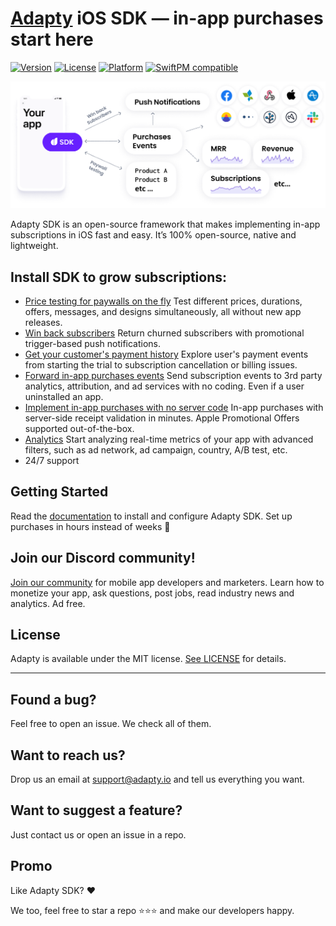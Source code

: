 # [Adapty](https://adapty.io/?utm_source=github&utm_medium=content&utm_campaign=AdaptySDK-iOS) iOS SDK — in-app purchases start here

[![Version](https://img.shields.io/cocoapods/v/Adapty.svg?style=flat)](http://bit.ly/3qXy7cf)
[![License](https://img.shields.io/cocoapods/l/Adapty.svg?style=flat)](https://github.com/adaptyteam/AdaptySDK-iOS/blob/master/LICENSE)
[![Platform](https://img.shields.io/cocoapods/p/Adapty.svg?style=flat)](http://bit.ly/3qXy7cf2)
[![SwiftPM compatible](https://img.shields.io/badge/SwiftPM-compatible-orange.svg)](https://docs.adapty.io/docs/ios-sdk-installation#install-via-swift-package-manager?utm_source=github&utm_medium=content&utm_campaign=AdaptySDK-iOS)

![Adapty: CRM for mobile apps with subscriptions](/adapty-schema.png)

Adapty SDK is an open-source framework that makes implementing in-app subscriptions in iOS fast and easy. It’s 100% open-source, native and lightweight.

## Install SDK to grow subscriptions:

- [Price testing for paywalls on the fly](https://docs.adapty.io/docs/ab-test?utm_source=github&utm_medium=content&utm_campaign=AdaptySDK-iOS)
Test different prices, durations, offers, messages, and designs simultaneously, all without new app releases.
- [Win back subscribers](https://docs.adapty.io/docs/promo-campaigns?utm_source=github&utm_medium=content&utm_campaign=AdaptySDK-iOS)
Return churned subscribers with promotional trigger-based push notifications.
- [Get your customer's payment history](https://docs.adapty.io/docs/profiles-crm?utm_source=github&utm_medium=content&utm_campaign=AdaptySDK-iOS)
Explore user's payment events from starting the trial to subscription cancellation or billing issues.
- [Forward in-app purchases events](https://docs.adapty.io/docs/events?utm_source=github&utm_medium=content&utm_campaign=AdaptySDK-iOS)
Send subscription events to 3rd party analytics, attribution, and ad services with no coding. Even if a user uninstalled an app.
- [Implement in-app purchases with no server code](https://docs.adapty.io/docs/ios-sdk-configuration?utm_source=github&utm_medium=content&utm_campaign=AdaptySDK-iOS)
In-app purchases with server-side receipt validation in minutes. Apple Promotional Offers supported out-of-the-box.
- [Analytics](https://docs.adapty.io/docs/analytics-charts?utm_source=github&utm_medium=content&utm_campaign=AdaptySDK-iOS)
Start analyzing real-time metrics of your app with advanced filters, such as ad network, ad campaign, country, A/B test, etc.
- 24/7 support

## Getting Started

Read the [documentation](https://docs.adapty.io/docs/ios-sdk-installation?utm_source=github&utm_medium=content&utm_campaign=AdaptySDK-iOS) to install and configure Adapty SDK. Set up purchases in hours instead of weeks :rocket:

## Join our Discord community!

[Join our community](https://go.adapty.io/subhub-community-ios-rep) for mobile app developers and marketers. Learn how to monetize your app, ask questions, post jobs, read industry news and analytics. Ad free.

## License

Adapty is available under the MIT license. [See LICENSE](https://github.com/adaptyteam/AdaptySDK-iOS/blob/master/LICENSE) for details.

---

## Found a bug?

Feel free to open an issue. We check all of them.

## Want to reach us?

Drop us an email at support@adapty.io and tell us everything you want.

## Want to suggest a feature?

Just contact us or open an issue in a repo.

## Promo

Like Adapty SDK? ❤️

We too, feel free to star a repo ⭐️⭐️⭐️ and make our developers happy.
